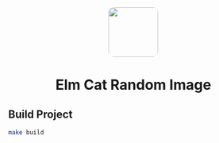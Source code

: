 <div align="center">
  <img src="https://duckduckgo.com/i/ae020a78.png" style="border-radius: 10px; width: 100px" />
  <h1>Elm Cat Random Image</h1>
</div>

## Build Project

```bash
make build
```
